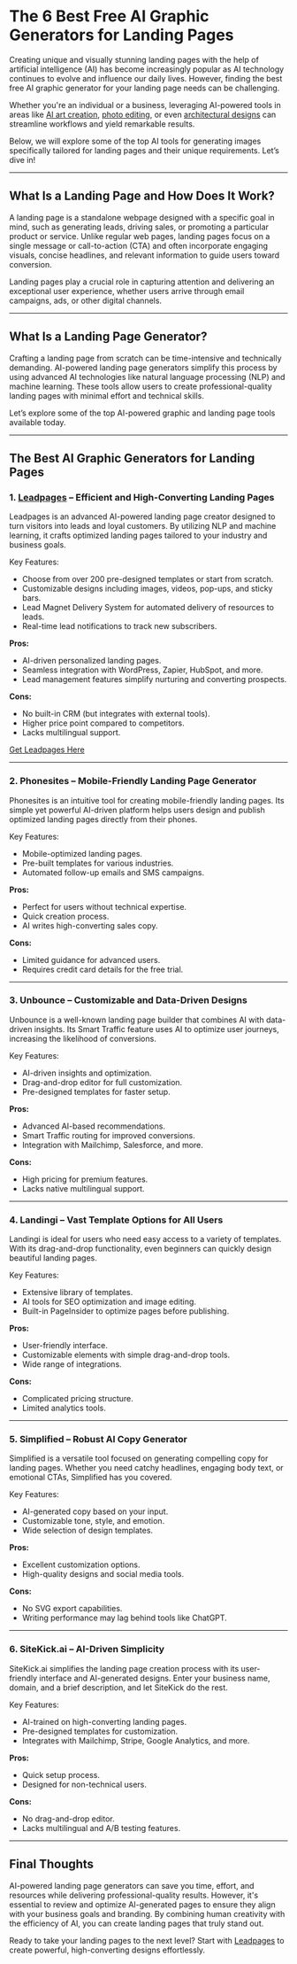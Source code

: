 # The 6 Best Free AI Graphic Generators for Landing Pages

Creating unique and visually stunning landing pages with the help of artificial intelligence (AI) has become increasingly popular as AI technology continues to evolve and influence our daily lives. However, finding the best free AI graphic generator for your landing page needs can be challenging.

Whether you're an individual or a business, leveraging AI-powered tools in areas like [AI art creation](https://bit.ly/LEadPages), [photo editing](https://bit.ly/LEadPages), or even [architectural designs](https://bit.ly/LEadPages) can streamline workflows and yield remarkable results.

Below, we will explore some of the top AI tools for generating images specifically tailored for landing pages and their unique requirements. Let’s dive in!

---

## What Is a Landing Page and How Does It Work?

A landing page is a standalone webpage designed with a specific goal in mind, such as generating leads, driving sales, or promoting a particular product or service. Unlike regular web pages, landing pages focus on a single message or call-to-action (CTA) and often incorporate engaging visuals, concise headlines, and relevant information to guide users toward conversion.

Landing pages play a crucial role in capturing attention and delivering an exceptional user experience, whether users arrive through email campaigns, ads, or other digital channels.

---

## What Is a Landing Page Generator?

Crafting a landing page from scratch can be time-intensive and technically demanding. AI-powered landing page generators simplify this process by using advanced AI technologies like natural language processing (NLP) and machine learning. These tools allow users to create professional-quality landing pages with minimal effort and technical skills.

Let’s explore some of the top AI-powered graphic and landing page tools available today.

---

## The Best AI Graphic Generators for Landing Pages

### 1. [Leadpages](https://bit.ly/LEadPages) – Efficient and High-Converting Landing Pages

Leadpages is an advanced AI-powered landing page creator designed to turn visitors into leads and loyal customers. By utilizing NLP and machine learning, it crafts optimized landing pages tailored to your industry and business goals.

Key Features:
- Choose from over 200 pre-designed templates or start from scratch.
- Customizable designs including images, videos, pop-ups, and sticky bars.
- Lead Magnet Delivery System for automated delivery of resources to leads.
- Real-time lead notifications to track new subscribers.

**Pros:**
- AI-driven personalized landing pages.
- Seamless integration with WordPress, Zapier, HubSpot, and more.
- Lead management features simplify nurturing and converting prospects.

**Cons:**
- No built-in CRM (but integrates with external tools).
- Higher price point compared to competitors.
- Lacks multilingual support.

[Get Leadpages Here](https://bit.ly/LEadPages)

---

### 2. Phonesites – Mobile-Friendly Landing Page Generator

Phonesites is an intuitive tool for creating mobile-friendly landing pages. Its simple yet powerful AI-driven platform helps users design and publish optimized landing pages directly from their phones.

Key Features:
- Mobile-optimized landing pages.
- Pre-built templates for various industries.
- Automated follow-up emails and SMS campaigns.

**Pros:**
- Perfect for users without technical expertise.
- Quick creation process.
- AI writes high-converting sales copy.

**Cons:**
- Limited guidance for advanced users.
- Requires credit card details for the free trial.

---

### 3. Unbounce – Customizable and Data-Driven Designs

Unbounce is a well-known landing page builder that combines AI with data-driven insights. Its Smart Traffic feature uses AI to optimize user journeys, increasing the likelihood of conversions.

Key Features:
- AI-driven insights and optimization.
- Drag-and-drop editor for full customization.
- Pre-designed templates for faster setup.

**Pros:**
- Advanced AI-based recommendations.
- Smart Traffic routing for improved conversions.
- Integration with Mailchimp, Salesforce, and more.

**Cons:**
- High pricing for premium features.
- Lacks native multilingual support.

---

### 4. Landingi – Vast Template Options for All Users

Landingi is ideal for users who need easy access to a variety of templates. With its drag-and-drop functionality, even beginners can quickly design beautiful landing pages.

Key Features:
- Extensive library of templates.
- AI tools for SEO optimization and image editing.
- Built-in PageInsider to optimize pages before publishing.

**Pros:**
- User-friendly interface.
- Customizable elements with simple drag-and-drop tools.
- Wide range of integrations.

**Cons:**
- Complicated pricing structure.
- Limited analytics tools.

---

### 5. Simplified – Robust AI Copy Generator

Simplified is a versatile tool focused on generating compelling copy for landing pages. Whether you need catchy headlines, engaging body text, or emotional CTAs, Simplified has you covered.

Key Features:
- AI-generated copy based on your input.
- Customizable tone, style, and emotion.
- Wide selection of design templates.

**Pros:**
- Excellent customization options.
- High-quality designs and social media tools.

**Cons:**
- No SVG export capabilities.
- Writing performance may lag behind tools like ChatGPT.

---

### 6. SiteKick.ai – AI-Driven Simplicity

SiteKick.ai simplifies the landing page creation process with its user-friendly interface and AI-generated designs. Enter your business name, domain, and a brief description, and let SiteKick do the rest.

Key Features:
- AI-trained on high-converting landing pages.
- Pre-designed templates for customization.
- Integrates with Mailchimp, Stripe, Google Analytics, and more.

**Pros:**
- Quick setup process.
- Designed for non-technical users.

**Cons:**
- No drag-and-drop editor.
- Lacks multilingual and A/B testing features.

---

## Final Thoughts

AI-powered landing page generators can save you time, effort, and resources while delivering professional-quality results. However, it's essential to review and optimize AI-generated pages to ensure they align with your business goals and branding. By combining human creativity with the efficiency of AI, you can create landing pages that truly stand out.

Ready to take your landing pages to the next level? Start with [Leadpages](https://bit.ly/LEadPages) to create powerful, high-converting designs effortlessly.
